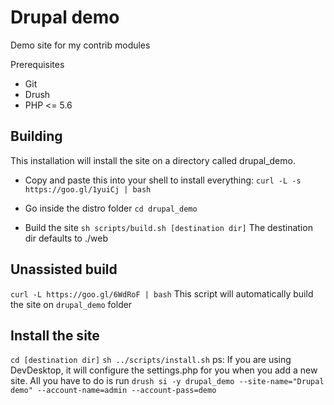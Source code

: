 # Drupal demo
Demo site for my contrib modules

Prerequisites

- Git
- Drush
- PHP <= 5.6

## Building
This installation will install the site on a directory called drupal_demo.

- Copy and paste this into your shell to install everything:
`curl -L -s https://goo.gl/1yuiCj | bash`

- Go inside the distro folder
`cd drupal_demo`

- Build the site
`sh scripts/build.sh [destination dir]`
The destination dir defaults to ./web

## Unassisted build
`curl -L https://goo.gl/6WdRoF | bash`
This script will automatically build the site on `drupal_demo` folder

## Install the site
`cd [destination dir]`
`sh ../scripts/install.sh`
ps: If you are using DevDesktop, it will configure the settings.php for you when you add a new site.
All you have to do is run `drush si -y drupal_demo --site-name="Drupal demo" --account-name=admin --account-pass=demo`
